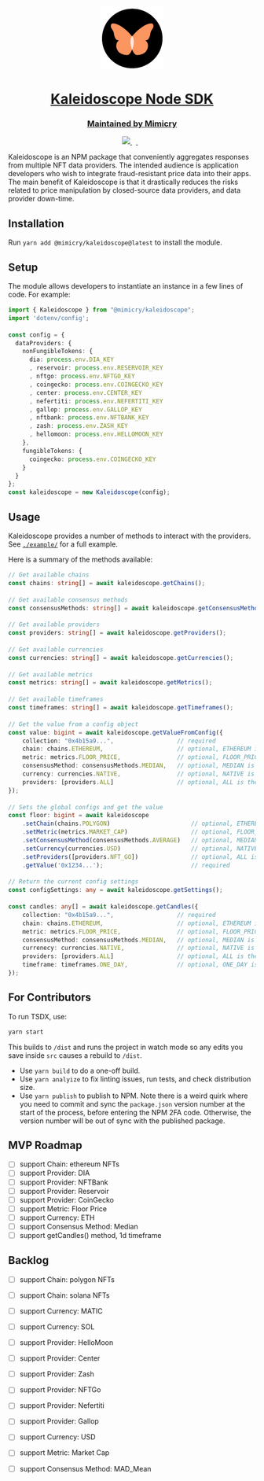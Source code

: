 <p align="center">
  <a href="https://mimicry.org">
    <picture>
      <source media="(prefers-color-scheme: dark)" srcset="https://raw.githubusercontent.com/Mimicry-Protocol/brand-assets/main/animated-logos/Gifs/Web-Res/Circles/Mimicry_logo-color-black_circle_bg-animated.gif">
      <img src="https://raw.githubusercontent.com/Mimicry-Protocol/brand-assets/main/animated-logos/Gifs/Web-Res/Circles/Mimicry_logo-color-black_circle_bg-animated.gif" height="128">
    </picture>
    <h1 align="center">Kaleidoscope Node SDK</h1>
    <h3 align="center">Maintained by Mimicry</h3>
  </a>
</p>
<p align="center">
  <a aria-label="License" href="LICENSE">
    <img src="https://badgen.net/badge/license/GPLv3/pink">
  </a>&nbsp;
  <a aria-label="Size Test" href="https://github.com/Mimicry-Protocol/kaleidoscope/actions/workflows/size.yml">
    <img alt="" src="https://github.com/Mimicry-Protocol/kaleidoscope/actions/workflows/size.yml/badge.svg">
  </a>&nbsp;
  <a aria-label="CI Test" href="https://github.com/Mimicry-Protocol/kaleidoscope/actions/workflows/main.yml">
    <img alt="" src="https://github.com/Mimicry-Protocol/kaleidoscope/actions/workflows/main.yml/badge.svg">
  </a>
</p>


Kaleidoscope is an NPM package that conveniently aggregates responses from multiple NFT data providers. The intended audience is application developers who wish to integrate fraud-resistant price data into their apps. The main benefit of Kaleidoscope is that it drastically reduces the risks related to price manipulation by closed-source data providers, and data provider down-time.


## Installation
Run `yarn add @mimicry/kaleidoscope@latest` to install the module.

## Setup
The module allows developers to instantiate an instance in a few lines of code. For example:
```typescript
import { Kaleidoscope } from "@mimicry/kaleidoscope";
import 'dotenv/config';

const config = {
  dataProviders: {
    nonFungibleTokens: {
      dia: process.env.DIA_KEY
      , reservoir: process.env.RESERVOIR_KEY
      , nftgo: process.env.NFTGO_KEY
      , coingecko: process.env.COINGECKO_KEY
      , center: process.env.CENTER_KEY
      , nefertiti: process.env.NEFERTITI_KEY
      , gallop: process.env.GALLOP_KEY
      , nftbank: process.env.NFTBANK_KEY
      , zash: process.env.ZASH_KEY
      , hellomoon: process.env.HELLOMOON_KEY
    },
    fungibleTokens: {
      coingecko: process.env.COINGECKO_KEY
    }
  }
};
const kaleidoscope = new Kaleidoscope(config);
```

## Usage
Kaleidoscope provides a number of methods to interact with the providers. See [`./example/`](https://github.com/Mimicry-Protocol/kaleidoscope/blob/main/example/) for a full example.

Here is a summary of the methods available:
```typescript
// Get available chains
const chains: string[] = await kaleidoscope.getChains();

// Get available consensus methods
const consensusMethods: string[] = await kaleidoscope.getConsensusMethods();

// Get available providers
const providers: string[] = await kaleidoscope.getProviders();

// Get available currencies
const currencies: string[] = await kaleidoscope.getCurrencies();

// Get available metrics
const metrics: string[] = await kaleidoscope.getMetrics();

// Get available timeframes
const timeframes: string[] = await kaleidoscope.getTimeframes();

// Get the value from a config object
const value: bigint = await kaleidoscope.getValueFromConfig({
    collection: "0x4b15a9...",                  // required
    chain: chains.ETHEREUM,                     // optional, ETHEREUM is the default
    metric: metrics.FLOOR_PRICE,                // optional, FLOOR_PRICE is the default
    consensusMethod: consensusMethods.MEDIAN,   // optional, MEDIAN is the default
    currency: currencies.NATIVE,                // optional, NATIVE is the default
    providers: [providers.ALL]                  // optional, ALL is the default
});

// Sets the global configs and get the value
const floor: bigint = await kaleidoscope
    .setChain(chains.POLYGON)                       // optional, ETHEREUM is the default
    .setMetric(metrics.MARKET_CAP)                  // optional, FLOOR_PRICE is the default
    .setConsensusMethod(consensusMethods.AVERAGE)   // optional, MEDIAN is the default    
    .setCurrency(currencies.USD)                    // optional, NATIVE is the default
    .setProviders([providers.NFT_GO])               // optional, ALL is the default
    .getValue('0x1234...');                         // required

// Return the current config settings
const configSettings: any = await kaleidoscope.getSettings();

const candles: any[] = await kaleidoscope.getCandles({
    collection: "0x4b15a9...",                  // required
    chain: chains.ETHEREUM,                     // optional, ETHEREUM is the default
    metric: metrics.FLOOR_PRICE,                // optional, FLOOR_PRICE is the default
    consensusMethod: consensusMethods.MEDIAN,   // optional, MEDIAN is the default
    currenecy: currencies.NATIVE,               // optional, NATIVE is the default
    providers: [providers.ALL]                  // optional, ALL is the default
    timeframe: timeframes.ONE_DAY,              // optional, ONE_DAY is the default
});
```

## For Contributors

To run TSDX, use:

```bash
yarn start
```

This builds to `/dist` and runs the project in watch mode so any edits you save inside `src` causes a rebuild to `/dist`.

- Use `yarn build` to do a one-off build.
- Use `yarn analyize` to fix linting issues, run tests, and check distribution size.
- Use `yarn publish` to publish to NPM. Note there is a weird quirk where you need to commit and sync the `package.json` version number at the start of the process, before entering the NPM 2FA code. Otherwise, the version number will be out of sync with the published package.


## MVP Roadmap
- [ ] support Chain: ethereum NFTs
- [ ] support Provider: DIA
- [ ] support Provider: NFTBank
- [ ] support Provider: Reservoir
- [ ] support Provider: CoinGecko
- [ ] support Metric: Floor Price
- [ ] support Currency: ETH
- [ ] support Consensus Method: Median
- [ ] support getCandles() method, 1d timeframe

## Backlog
- [ ] support Chain: polygon NFTs
- [ ] support Chain: solana NFTs
- [ ] support Currency: MATIC
- [ ] support Currency: SOL

- [ ] support Provider: HelloMoon
- [ ] support Provider: Center
- [ ] support Provider: Zash
- [ ] support Provider: NFTGo
- [ ] support Provider: Nefertiti
- [ ] support Provider: Gallop

- [ ] support Currency: USD
- [ ] support Metric: Market Cap
- [ ] support Consensus Method: MAD_Mean